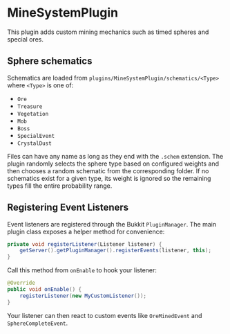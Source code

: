# MineSystemPlugin

This plugin adds custom mining mechanics such as timed spheres and special ores.

## Sphere schematics

Schematics are loaded from `plugins/MineSystemPlugin/schematics/<Type>` where
`<Type>` is one of:

- `Ore`
- `Treasure`
- `Vegetation`
- `Mob`
- `Boss`
- `SpecialEvent`
- `CrystalDust`

 Files can have any name as long as they end with the `.schem` extension. The
 plugin randomly selects the sphere type based on configured weights and then
 chooses a random schematic from the corresponding folder. If no schematics
 exist for a given type, its weight is ignored so the remaining types fill the
 entire probability range.

## Registering Event Listeners

Event listeners are registered through the Bukkit `PluginManager`. The main plugin
class exposes a helper method for convenience:

```java
private void registerListener(Listener listener) {
    getServer().getPluginManager().registerEvents(listener, this);
}
```

Call this method from `onEnable` to hook your listener:

```java
@Override
public void onEnable() {
    registerListener(new MyCustomListener());
}
```

Your listener can then react to custom events like `OreMinedEvent` and
`SphereCompleteEvent`.
